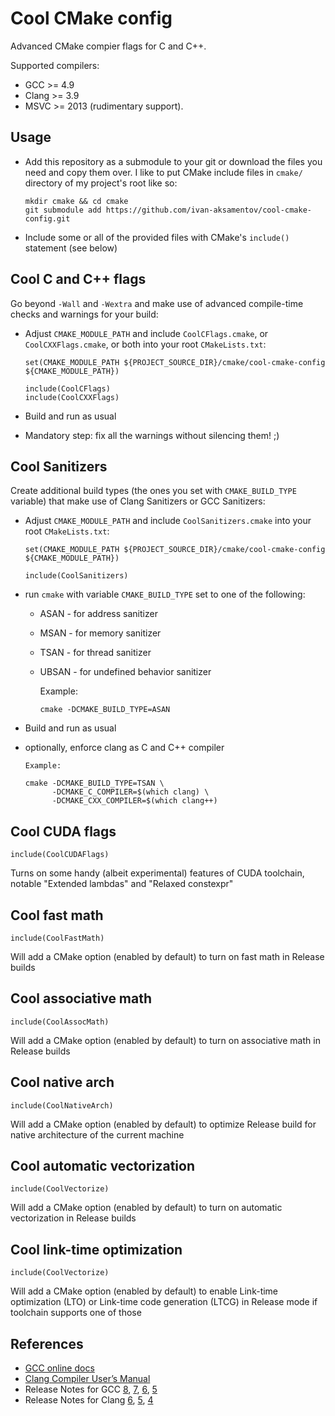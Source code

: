 # Cool CMake config

Advanced CMake compier flags for C and C++.

Supported compilers:

  - GCC >= 4.9
  - Clang >= 3.9
  - MSVC >= 2013 (rudimentary support).

## Usage

 - Add this repository as a submodule to your git or download the files you need and copy them over. I like to put CMake include files in `cmake/` directory of my project's root like so:
  
       mkdir cmake && cd cmake
       git submodule add https://github.com/ivan-aksamentov/cool-cmake-config.git
 
 - Include some or all of the provided files with CMake's `include()` statement (see below)


## Cool C and C++ flags

Go beyond `-Wall` and `-Wextra` and make use of advanced compile-time checks and warnings for your build:

 - Adjust `CMAKE_MODULE_PATH` and include `CoolCFlags.cmake`, or `CoolCXXFlags.cmake`, or both into your root `CMakeLists.txt`:
        
       set(CMAKE_MODULE_PATH ${PROJECT_SOURCE_DIR}/cmake/cool-cmake-config ${CMAKE_MODULE_PATH})

       include(CoolCFlags)
       include(CoolCXXFlags)

 - Build and run as usual

 - Mandatory step: fix all the warnings without silencing them! ;)


## Cool Sanitizers

Create additional build types (the ones you set with `CMAKE_BUILD_TYPE` variable) that make use of Clang Sanitizers or GCC Sanitizers:

 - Adjust `CMAKE_MODULE_PATH` and include `CoolSanitizers.cmake` into your root `CMakeLists.txt`:

       set(CMAKE_MODULE_PATH ${PROJECT_SOURCE_DIR}/cmake/cool-cmake-config ${CMAKE_MODULE_PATH})

       include(CoolSanitizers)

  - run `cmake` with variable `CMAKE_BUILD_TYPE` set to one of the following:
  
      - ASAN - for address sanitizer
      - MSAN - for memory sanitizer
      - TSAN - for thread sanitizer
      - UBSAN - for undefined behavior sanitizer

        Example:

            cmake -DCMAKE_BUILD_TYPE=ASAN
  
  - Build and run as usual 


  - optionally, enforce clang as C and C++ compiler

        Example:

        cmake -DCMAKE_BUILD_TYPE=TSAN \
              -DCMAKE_C_COMPILER=$(which clang) \
              -DCMAKE_CXX_COMPILER=$(which clang++)

## Cool CUDA flags

    include(CoolCUDAFlags)
    
Turns on some handy (albeit experimental) features of CUDA toolchain, notable "Extended lambdas" and "Relaxed constexpr"
    

## Cool fast math

    include(CoolFastMath)

Will add a CMake option (enabled by default) to turn on fast math in Release builds


## Cool associative math

    include(CoolAssocMath)

Will add a CMake option (enabled by default) to turn on associative math in Release builds

## Cool native arch

    include(CoolNativeArch)
    
Will add a CMake option (enabled by default) to optimize Release build for native architecture of the current machine

## Cool automatic vectorization

    include(CoolVectorize)  

Will add a CMake option (enabled by default) to turn on automatic vectorization in Release builds

## Cool link-time optimization

    include(CoolVectorize)

Will add a CMake option (enabled by default) to enable Link-time optimization (LTO) or Link-time code generation (LTCG) in Release mode if toolchain supports one of those



## References

 - [GCC online docs](https://gcc.gnu.org/onlinedocs/)
 - [Clang Compiler User’s Manual](https://clang.llvm.org/docs/UsersManual.html)
 - Release Notes for GCC [8](https://gcc.gnu.org/gcc-8/changes.html), [7](https://gcc.gnu.org/gcc-7/changes.html), [6](https://gcc.gnu.org/gcc-6/changes.html), [5](https://gcc.gnu.org/gcc-5/changes.html)
 - Release Notes for Clang [6](https://releases.llvm.org/6.0.0/tools/clang/docs/ReleaseNotes.html), [5](https://releases.llvm.org/5.0.0/tools/clang/docs/ReleaseNotes.html), [4](https://releases.llvm.org/4.0.0/tools/clang/docs/ReleaseNotes.html)
